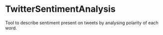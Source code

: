 # TwitterSentimentAnalysis
Tool to describe sentiment present on tweets by analysing polarity of each word.
